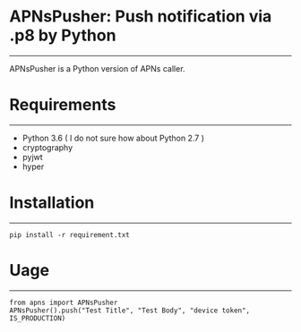 # APNsPusher: Push notification via .p8 by Python
----
APNsPusher is a Python version of APNs caller.

# Requirements
----
- Python 3.6 ( I do not sure how about Python 2.7 )
- cryptography
- pyjwt
- hyper

# Installation
----

    pip install -r requirement.txt

# Uage
----

	from apns import APNsPusher
	APNsPusher().push("Test Title", "Test Body", "device token", IS_PRODUCTION)

